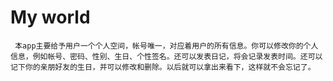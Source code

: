 # My world
     本app主要给予用户一个个人空间，帐号唯一，对应着用户的所有信息。你可以修改你的个人信息，例如帐号、密码、性别、生日、个性签名。还可以发表日记，将会记录发表时间。还可以记下你的亲朋好友的生日，并可以修改和删除。以后就可以拿出来看下，这样就不会忘记了。
